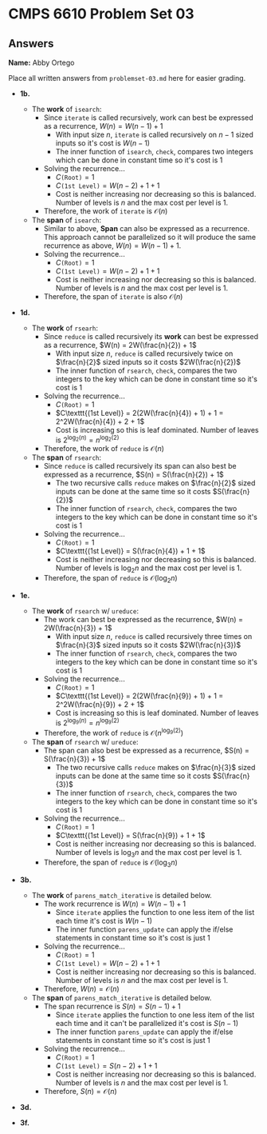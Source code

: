 # CMPS 6610 Problem Set 03
## Answers

**Name:** Abby Ortego


Place all written answers from `problemset-03.md` here for easier grading.


- **1b.**
    - The **work** of `isearch`:
        - Since `iterate` is called recursively, work can best be expressed as a recurrence, $W(n) = W(n-1) + 1$
            - With input size $n$, `iterate` is called recursively on $n-1$ sized inputs so it's cost is $W(n-1)$
            - The inner function of `isearch`, `check`, compares two integers which can be done in constant time so it's cost is $1$
        - Solving the recurrence...
            - $C\texttt{(Root)} = 1$
            - $C\texttt{(1st Level)} = W(n-2) + 1 + 1$
            - Cost is neither increasing nor decreasing so this is balanced. Number of levels is $n$ and the max cost per level is $1$.
        - Therefore, the work of `iterate` is $\mathcal{O}(n)$
    - The **span** of `isearch`:
        - Similar to above, **Span** can also be expressed as a recurrence. This approach cannot be parallelized so it will produce the same recurrence as above, $W(n) = W(n-1) + 1$. 
        - Solving the recurrence...
            - $C\texttt{(Root)} = 1$
            - $C\texttt{(1st Level)} = W(n-2) + 1 + 1$
            - Cost is neither increasing nor decreasing so this is balanced. Number of levels is $n$ and the max cost per level is $1$.
        - Therefore, the span of `iterate` is also $\mathcal{O}(n)$


- **1d.**
    - The **work** of `rsearh`: 
        - Since `reduce` is called recursively its **work** can best be expressed as a recurrence, $W(n) = 2W(\frac{n}{2}) + 1$
            - With input size $n$, `reduce` is called recursively twice on $\frac{n}{2}$ sized inputs so it costs $2W(\frac{n}{2})$
            - The inner function of `rsearch`, `check`, compares the two integers to the key which can be done in constant time so it's cost is $1$
        - Solving the recurrence...
            - $C\texttt{(Root)} = 1$
            - $C\texttt{(1st Level)} = 2(2W(\frac{n}{4}) + 1) + 1 = 2^2W(\frac{n}{4}) + 2 + 1$
            - Cost is increasing so this is leaf dominated. Number of leaves is $2^{\log_2(n)} = n^{\log_2(2)}$
        - Therefore, the work of `reduce` is $\mathcal{O}(n)$
    - The **span** of `rsearch`:
        - Since `reduce` is called recursively its span can also best be expressed as a recurrence, $S(n) = S(\frac{n}{2}) + 1$
            - The two recursive calls `reduce` makes on $\frac{n}{2}$ sized inputs can be done at the same time so it costs $S(\frac{n}{2})$
            - The inner function of `rsearch`, `check`, compares the two integers to the key which can be done in constant time so it's cost is $1$
        - Solving the recurrence...
            - $C\texttt{(Root)} = 1$
            - $C\texttt{(1st Level)} = S(\frac{n}{4}) + 1 + 1$
            - Cost is neither increasing nor decreasing so this is balanced. Number of levels is $\log_2 n$ and the max cost per level is $1$.
        - Therefore, the span of `reduce` is $\mathcal{O}(\log_2 n)$


- **1e.**
    - The **work** of `rsearch` w/ `ureduce`: 
        - The work can best be expressed as the recurrence, $W(n) = 2W(\frac{n}{3}) + 1$
            - With input size $n$, `reduce` is called recursively three times on $\frac{n}{3}$ sized inputs so it costs $2W(\frac{n}{3})$
            - The inner function of `rsearch`, `check`, compares the two integers to the key which can be done in constant time so it's cost is $1$
        - Solving the recurrence...
            - $C\texttt{(Root)} = 1$
            - $C\texttt{(1st Level)} = 2(2W(\frac{n}{9}) + 1) + 1 = 2^2W(\frac{n}{9}) + 2 + 1$
            - Cost is increasing so this is leaf dominated. Number of leaves is $2^{\log_9(n)} = n^{\log_9(2)}$
        - Therefore, the work of `reduce` is $\mathcal{O}(n^{\log_9(2)})$
    - The **span** of `rsearch` w/ `ureduce`:
        - The span can also best be expressed as a recurrence, $S(n) = S(\frac{n}{3}) + 1$ 
            - The two recursive calls `reduce` makes on $\frac{n}{3}$ sized inputs can be done at the same time so it costs $S(\frac{n}{3})$
            - The inner function of `rsearch`, `check`, compares the two integers to the key which can be done in constant time so it's cost is $1$
        - Solving the recurrence...
            - $C\texttt{(Root)} = 1$
            - $C\texttt{(1st Level)} = S(\frac{n}{9}) + 1 + 1$
            - Cost is neither increasing nor decreasing so this is balanced. Number of levels is $\log_3 n$ and the max cost per level is $1$.
        - Therefore, the span of `reduce` is $\mathcal{O}(\log_3 n)$


- **3b.**
    - The **work** of `parens_match_iterative` is detailed below. 
        - The work recurrence is $W(n) = W(n-1) + 1$
            - Since `iterate` applies the function to one less item of the list each time it's cost is $W(n-1)$
            - The inner function `parens_update` can apply the if/else statements in constant time so it's cost is just $1$
        - Solving the recurrence...
            - $C\texttt{(Root)} = 1$
            - $C\texttt{(1st Level)} = W(n-2) + 1 + 1$
            - Cost is neither increasing nor decreasing so this is balanced. Number of levels is $n$ and the max cost per level is $1$.
        - Therefore, $W(n) = \mathcal{O}(n)$
    - The **span** of `parens_match_iterative` is detailed below. 
        - The span recurrence is $S(n) = S(n-1) + 1$
            - Since `iterate` applies the function to one less item of the list each time and it can't be parallelized it's cost is $S(n-1)$
            - The inner function `parens_update` can apply the if/else statements in constant time so it's cost is just $1$
        - Solving the recurrence...
            - $C\texttt{(Root)} = 1$
            - $C\texttt{(1st Level)} = S(n-2) + 1 + 1$
            - Cost is neither increasing nor decreasing so this is balanced. Number of levels is $n$ and the max cost per level is $1$.
        - Therefore, $S(n) = \mathcal{O}(n)$


- **3d.**





- **3f.**

